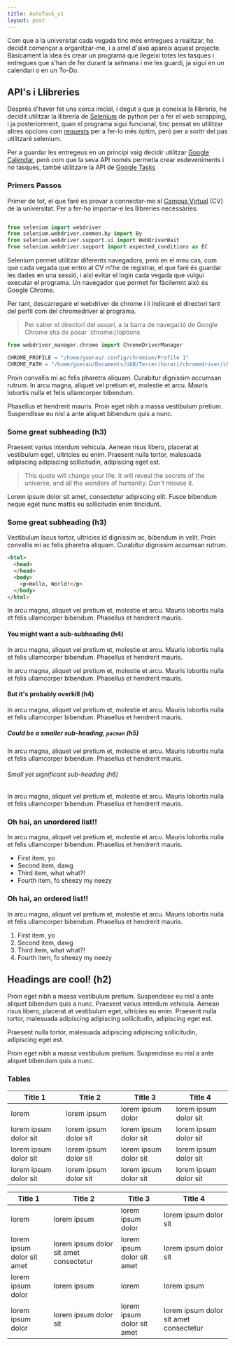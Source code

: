 ```yaml
---
title: AutoTask_v1
layout: post
---
```


Com que a la universitat cada vegada tinc més entregues a realitzar, he decidit començar a organitzar-me, i a arrel d'això apareix aquest projecte. Bàsicament la idea és crear un programa que llegeixi totes les tasques i entregues que s'han de fer durant la setmana i me les guardi, ja sigui en un calendari o en un To-Do.


## API's i Llibreries

Després d'haver fet una cerca inicial, i degut a que ja coneixia la llibreria, he decidit utilitzar la llibreria de [Selenium] de python per a fer el web scrapping, i ja posteriorment, quan el programa sigui funcional, tinc pensat en utilitzar altres opcions com [requests] per a fer-lo més òptim, però per a soritr del pas utilitzaré selenium.

Per a guardar les entregeus en un principi vaig decidir utilitzar [Google Calendar], però com que la seva API només permetia crear esdeveniments i no tasques, també utilitzare la API de [Google Tasks]

[Selenium]: https://www.selenium.dev/
[requests]:   https://pypi.org/project/requests/
[Google Calendar]: https://developers.google.com/calendar/api/guides/overview
[Google Tasks]: https://developers.google.com/tasks



### Primers Passos

Primer de tot, el que faré es provar a connectar-me al [Campus Virtual] (CV) de la universitat. Per a fer-ho importar-e les llibreries necessàries:

[Campus Virtual]: https://cv.uab.cat/

```python

from selenium import webdriver
from selenium.webdriver.common.by import By
from selenium.webdriver.support.ui import WebDriverWait
from selenium.webdriver.support import expected_conditions as EC

```
Selenium permet utilitzar diferents navegadors, però en el meu cas, com que cada vegada que entro al CV m'he de registrar, el que faré és guardar les dades en una sessió, i així evitar el login cada vegada que vulgui executar el programa. Un navegador que permet fer fàcilemnt això és Google Chrome. 

Per tant, descarregaré el webdriver de chrome i li indicaré el directori tant del perfil com del chromedriver al programa.

> Per saber el directori del usuari, a la barra de navegació de Google Chrome sha de posar `chrome://options


```python
from webdriver_manager.chrome import ChromeDriverManager

CHROME_PROFILE = "/home/guerau/.config/chromium/Profile 1"
CHROME_PATH = "/home/guerau/Documents/UAB/Tercer/horari/chromedriver/chromedriver"

```

Proin convallis mi ac felis pharetra aliquam. Curabitur dignissim accumsan rutrum. In arcu magna, aliquet vel pretium et, molestie et arcu. Mauris lobortis nulla et felis ullamcorper bibendum.

Phasellus et hendrerit mauris. Proin eget nibh a massa vestibulum pretium. Suspendisse eu nisl a ante aliquet bibendum quis a nunc.

### Some great subheading (h3)

Praesent varius interdum vehicula. Aenean risus libero, placerat at vestibulum eget, ultricies eu enim. Praesent nulla tortor, malesuada adipiscing adipiscing sollicitudin, adipiscing eget est.

> This quote will change your life. It will reveal the secrets of the universe, and all the wonders of humanity. Don't misuse it.

Lorem ipsum dolor sit amet, consectetur adipiscing elit. Fusce bibendum neque eget nunc mattis eu sollicitudin enim tincidunt.

### Some great subheading (h3)

Vestibulum lacus tortor, ultricies id dignissim ac, bibendum in velit. Proin convallis mi ac felis pharetra aliquam. Curabitur dignissim accumsan rutrum.

```html
<html>
  <head>
  </head>
  <body>
    <p>Hello, World!</p>
  </body>
</html>
```


In arcu magna, aliquet vel pretium et, molestie et arcu. Mauris lobortis nulla et felis ullamcorper bibendum. Phasellus et hendrerit mauris.

#### You might want a sub-subheading (h4)

In arcu magna, aliquet vel pretium et, molestie et arcu. Mauris lobortis nulla et felis ullamcorper bibendum. Phasellus et hendrerit mauris.

In arcu magna, aliquet vel pretium et, molestie et arcu. Mauris lobortis nulla et felis ullamcorper bibendum. Phasellus et hendrerit mauris.

#### But it's probably overkill (h4)

In arcu magna, aliquet vel pretium et, molestie et arcu. Mauris lobortis nulla et felis ullamcorper bibendum. Phasellus et hendrerit mauris.

##### Could be a smaller sub-heading, `pacman` (h5)

In arcu magna, aliquet vel pretium et, molestie et arcu. Mauris lobortis nulla et felis ullamcorper bibendum. Phasellus et hendrerit mauris.

###### Small yet significant sub-heading  (h6)

In arcu magna, aliquet vel pretium et, molestie et arcu. Mauris lobortis nulla et felis ullamcorper bibendum. Phasellus et hendrerit mauris.

### Oh hai, an unordered list!!

In arcu magna, aliquet vel pretium et, molestie et arcu. Mauris lobortis nulla et felis ullamcorper bibendum. Phasellus et hendrerit mauris.

- First item, yo
- Second item, dawg
- Third item, what what?!
- Fourth item, fo sheezy my neezy

### Oh hai, an ordered list!!

In arcu magna, aliquet vel pretium et, molestie et arcu. Mauris lobortis nulla et felis ullamcorper bibendum. Phasellus et hendrerit mauris.

1. First item, yo
2. Second item, dawg
3. Third item, what what?!
4. Fourth item, fo sheezy my neezy



## Headings are cool! (h2)

Proin eget nibh a massa vestibulum pretium. Suspendisse eu nisl a ante aliquet bibendum quis a nunc. Praesent varius interdum vehicula. Aenean risus libero, placerat at vestibulum eget, ultricies eu enim. Praesent nulla tortor, malesuada adipiscing adipiscing sollicitudin, adipiscing eget est.

Praesent nulla tortor, malesuada adipiscing adipiscing sollicitudin, adipiscing eget est.

Proin eget nibh a massa vestibulum pretium. Suspendisse eu nisl a ante aliquet bibendum quis a nunc.

### Tables

Title 1               | Title 2               | Title 3               | Title 4
--------------------- | --------------------- | --------------------- | ---------------------
lorem                 | lorem ipsum           | lorem ipsum dolor     | lorem ipsum dolor sit
lorem ipsum dolor sit | lorem ipsum dolor sit | lorem ipsum dolor sit | lorem ipsum dolor sit
lorem ipsum dolor sit | lorem ipsum dolor sit | lorem ipsum dolor sit | lorem ipsum dolor sit
lorem ipsum dolor sit | lorem ipsum dolor sit | lorem ipsum dolor sit | lorem ipsum dolor sit


Title 1 | Title 2 | Title 3 | Title 4
--- | --- | --- | ---
lorem | lorem ipsum | lorem ipsum dolor | lorem ipsum dolor sit
lorem ipsum dolor sit amet | lorem ipsum dolor sit amet consectetur | lorem ipsum dolor sit amet | lorem ipsum dolor sit
lorem ipsum dolor | lorem ipsum | lorem | lorem ipsum
lorem ipsum dolor | lorem ipsum dolor sit | lorem ipsum dolor sit amet | lorem ipsum dolor sit amet consectetur
